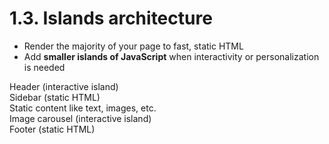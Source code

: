# 1.3. Islands architecture

- Render the majority of your page to fast, static HTML
- Add <span class="text-gradient">**smaller islands of JavaScript**</span> when interactivity or personalization is needed

<div class="grid grid-cols-3 grid-rows-5 gap-2 text-center content-center [&>div]:(flex items-center justify-center)">
    <div class="col-span-3 bg-[#6c33] border-2 border-[#50743ecc] p-2">Header (interactive island)</div>
    <div class="row-span-3 border-2 border-zinc-500 bg-zinc-900 p-2">Sidebar (static HTML)</div>
    <div class="col-span-2 row-span-2 border-2 border-zinc-500 bg-zinc-900 p-2">Static content like text, images, etc.</div>
    <div class="col-span-2 bg-[#e619a133] border-2 border-[#743e62cc] p-2">Image carousel (interactive island)</div>
    <div class="col-span-3 border-2 border-zinc-500 bg-zinc-900 p-2">Footer (static HTML)</div>
</div>


<!-- TODO: notes -->